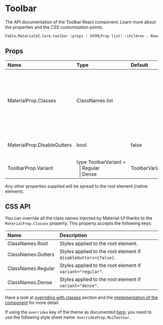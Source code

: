 # Toolbar

<p class="description">The API documentation of the Toolbar React component. Learn more about the properties and the CSS customization points.</p>

```fsharp
Fable.MaterialUI.Core.toolbar (props : IHTMLProp list) (children : ReactElement list) : ReactElement
```



## Props

| Name | Type | Default | Description |
|:-----|:-----|:--------|:------------|
| <span class="prop-name">MaterialProp.Classes</span> | <span class="prop-type">ClassNames list</span> |   | Override or extend the styles applied to the component.  See CSS API below for more details.  |
| <span class="prop-name">MaterialProp.DisableGutters</span> | <span class="prop-type">bool</span> | <span class="prop-default">false</span> | If `true`, disables gutter padding. |
| <span class="prop-name">ToolbarProp.Variant</span> | <span class="prop-type">type&nbsp;ToolbarVariant&nbsp;=<br>&nbsp;&nbsp;&#124;&nbsp;Regular<br>&nbsp;&nbsp;&#124;&nbsp;Dense<br></span> | <span class="prop-default">ToolbarVariant.Regular</span> | The variant to use. |

Any other properties supplied will be spread to the root element (native element).

## CSS API

You can override all the class names injected by Material-UI thanks to the `MaterialProp.Classes` property.
This property accepts the following keys:


| Name | Description |
|:-----|:------------|
| <span class="prop-name">ClassNames.Root</span> | Styles applied to the root element.
| <span class="prop-name">ClassNames.Gutters</span> | Styles applied to the root element if `disableGutters={false}`.
| <span class="prop-name">ClassNames.Regular</span> | Styles applied to the root element if `variant="regular"`.
| <span class="prop-name">ClassNames.Dense</span> | Styles applied to the root element if `variant="dense"`.

Have a look at [overriding with classes](#/customization/overrides) section
and the [implementation of the component](https://github.com/mui-org/material-ui/tree/master/packages/material-ui/src/Toolbar/Toolbar.js)
for more detail.

If using the `overrides` key of the theme as documented
[here](#/customization/themes),
you need to use the following style sheet name: `OverridesProp.MuiToolbar`.

<!--## Demos-->

<!--- [App Bar](/demos/app-bar/)-->

